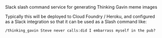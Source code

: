 Slack slash command service for generating Thinking Gavin meme images

Typically this will be deployed to Cloud Foundry / Heroku, and configured as a
Slack integration so that it can be used as a Slash command like:

`/thinking_gavin Steve never calls:did I embarrass myself in the pub?`
